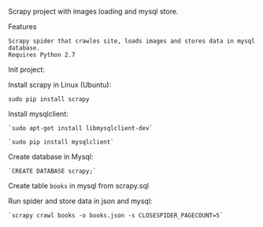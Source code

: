 Scrapy project with images loading and mysql store.

Features

    Scrapy spider that crawles site, loads images and stores data in mysql database. 
    Requires Python 2.7    

Init project:

Install scrapy in Linux (Ubuntu):

    sudo pip install scrapy

Install mysqlclient:

    `sudo apt-get install libmysqlclient-dev`

    `sudo pip install mysqlclient`

Create database in Mysql:

    `CREATE DATABASE scrapy;`

Create table `books` in mysql from scrapy.sql


Run spider and store data in json and mysql:

    `scrapy crawl books -o books.json -s CLOSESPIDER_PAGECOUNT=5`
